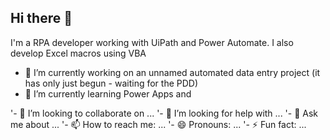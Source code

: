 ## Hi there 👋

I'm a RPA developer working with UiPath and Power Automate. I also develop Excel macros using VBA 

- 🔭 I’m currently working on an unnamed automated data entry project (it has only just begun - waiting for the PDD)
- 🌱 I’m currently learning Power Apps and
  
'- 👯 I’m looking to collaborate on ...
'- 🤔 I’m looking for help with ...
'- 💬 Ask me about ...
'- 📫 How to reach me: ...
'- 😄 Pronouns: ...
'- ⚡ Fun fact: ...

